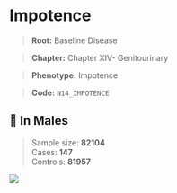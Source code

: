 # Impotence

> **Root:** Baseline Disease  

> **Chapter:** Chapter XIV- Genitourinary  

> **Phenotype:** Impotence  

> **Code:** `N14_IMPOTENCE`

## 👨 In Males  
> Sample size: **82104**  
> Cases: **147**  
> Controls: **81957**
<img src="/Disease/Figures/ALL/Incidence/N14_IMPOTENCE.png"/>
<CsvTable src="/Disease_Data/ALL/Incidence/COX_N14_IMPOTENCE.csv" label="🔍 View full results" />

